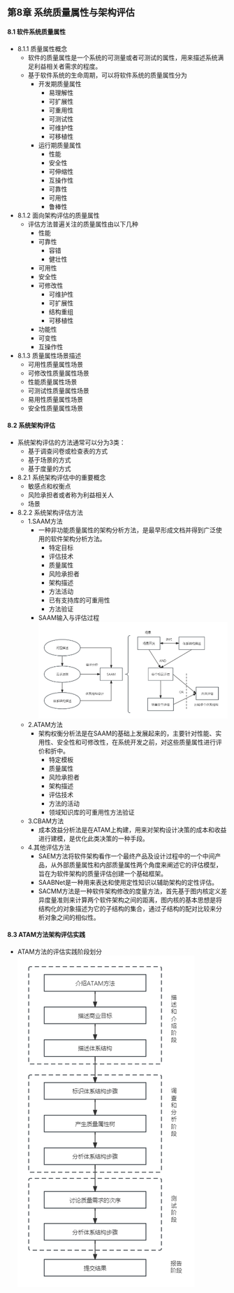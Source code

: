 ## 第8章 系统质量属性与架构评估
#### 8.1 软件系统质量属性
- 8.1.1 质量属性概念
	- 软件的质量属性是一个系统的可测量或者可测试的属性，用来描述系统满足利益相关者需求的程度。
	- 基于软件系统的生命周期，可以将软件系统的质量属性分为
		- 开发期质量属性
			- 易理解性
			- 可扩展性
			- 可重用性
			- 可测试性
			- 可维护性
			- 可移植性
		- 运行期质量属性
			- 性能
			- 安全性
			- 可伸缩性
			- 互操作性
			- 可靠性
			- 可用性
			- 鲁棒性
- 8.1.2 面向架构评估的质量属性
	- 评估方法普遍关注的质量属性由以下几种
		- 性能
		- 可靠性
			- 容错
			- 健壮性
		- 可用性
		- 安全性
		- 可修改性
			- 可维护性
			- 可扩展性
			- 结构重组
			- 可移植性
		- 功能性
		- 可变性
		- 互操作性
- 8.1.3 质量属性场景描述
	- 可用性质量属性场景
	- 可修改性质量属性场景
	- 性能质量属性场景
	- 可测试性质量属性场景
	- 易用性质量属性场景
	- 安全性质量属性场景
#### 8.2 系统架构评估
- 系统架构评估的方法通常可以分为3类：
	- 基于调查问卷或检查表的方式
	- 基于场景的方式
	- 基于度量的方式
- 8.2.1 系统架构评估中的重要概念
	- 敏感点和权衡点
	- 风险承担者或者称为利益相关人
	- 场景
- 8.2.2 系统架构评估方法
	- 1.SAAM方法
		- 一种非功能质量属性的架构分析方法，是最早形成文档并得到广泛使用的软件架构分析方法。
			- 特定目标
			- 评估技术
			- 质量属性
			- 风险承担者
			- 架构描述
			- 方法活动
			- 已有支持库的可重用性
			- 方法验证
		- SAAM输入与评估过程
		![SAAM](SAAM.png)
	- 2.ATAM方法
		- 架构权衡分析法是在SAAM的基础上发展起来的，主要针对性能、实用性、安全性和可修改性，在系统开发之前，对这些质量属性进行评价和折中。
			- 特定模板
			- 质量属性
			- 风险承担者
			- 架构描述
			- 评估技术
			- 方法的活动
			- 领域知识库的可重用性方法验证
	- 3.CBAM方法
		- 成本效益分析法是在ATAM上构建，用来对架构设计决策的成本和收益进行建模，是优化此类决策的一种手段。
	- 4.其他评估方法
		- SAEM方法将软件架构看作一个最终产品及设计过程中的一个中间产品，从外部质量属性和内部质量属性两个角度来阐述它的评估模型，旨在为软件架构的质量评估创建一个基础框架。
		- SAABNet是一种用来表达和使用定性知识以辅助架构的定性评估。
		- SACMM方法是一种软件架构修改的度量方法，首先基于图内核定义差异度量准则来计算两个软件架构之间的距离，图内核的基本思想是将结构化的对象描述为它的子结构的集合，通过子结构的配对比较来分析对象之间的相似性。
#### 8.3 ATAM方法架构评估实践
- ATAM方法的评估实践阶段划分
![ATAM](ATAM.png)